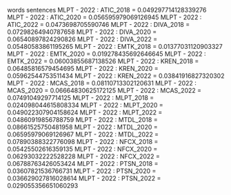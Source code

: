 words
sentences
MLPT - 2022 : ATIC_2018 = 0.049297714128339276
MLPT - 2022 : ATIC_2020 = 0.056595979069126945
MLPT - 2022 : ATIC_2022 = 0.0473698705590746
MLPT - 2022 : DIVA_2018 = 0.07298264940787658
MLPT - 2022 : DIVA_2020 = 0.06540897824290826
MLPT - 2022 : DIVA_2022 = 0.05480583861195265
MLPT - 2022 : EMTK_2018 = 0.01377031120903327
MLPT - 2022 : EMTK_2020 = 0.019278435692646645
MLPT - 2022 : EMTK_2022 = 0.06003855687138526
MLPT - 2022 : KREN_2018 = 0.06485816579454695
MLPT - 2022 : KREN_2020 = 0.05962544753511434
MLPT - 2022 : KREN_2022 = 0.03841916827320302
MLPT - 2022 : MCAS_2018 = 0.08110713302120631
MLPT - 2022 : MCAS_2020 = 0.06664830625172125
MLPT - 2022 : MCAS_2022 = 0.07491049297714125
MLPT - 2022 : MLPT_2018 = 0.024098044615808334
MLPT - 2022 : MLPT_2020 = 0.049022307904158624
MLPT - 2022 : MLPT_2022 = 0.04860919856788759
MLPT - 2022 : MTDL_2018 = 0.08661525750481958
MLPT - 2022 : MTDL_2020 = 0.06595979069126967
MLPT - 2022 : MTDL_2022 = 0.07890388322776098
MLPT - 2022 : NFCX_2018 = 0.05425502616359135
MLPT - 2022 : NFCX_2020 = 0.06293032222528228
MLPT - 2022 : NFCX_2022 = 0.06788763426053424
MLPT - 2022 : PTSN_2018 = 0.03607821536766731
MLPT - 2022 : PTSN_2020 = 0.036629027816028614
MLPT - 2022 : PTSN_2022 = 0.029055356651060293
